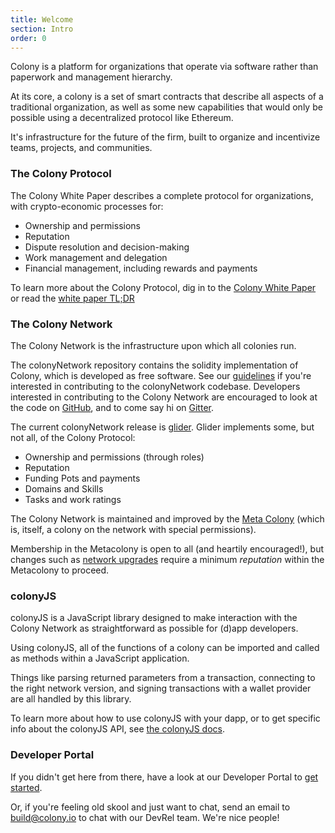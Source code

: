 ```yaml
---
title: Welcome
section: Intro
order: 0
---
```


Colony is a platform for organizations that operate via software rather than paperwork and management hierarchy.

At its core, a colony is a set of smart contracts that describe all aspects of a traditional organization, as well as some new capabilities that would only be possible using a decentralized protocol like Ethereum.

It's infrastructure for the future of the firm, built to organize and incentivize teams, projects, and communities.

### The Colony Protocol

The Colony White Paper describes a complete protocol for organizations, with crypto-economic processes for:

* Ownership and permissions
* Reputation
* Dispute resolution and decision-making
* Work management and delegation
* Financial management, including rewards and payments

To learn more about the Colony Protocol, dig in to the [Colony White Paper](https://colony.io/whitepaper.pdf) or read the [white paper TL;DR](/colonynetwork/whitepaper-tldr-colony/)

### The Colony Network
The Colony Network is the infrastructure upon which all colonies run.

The colonyNetwork repository contains the solidity implementation of Colony, which is developed as free software. See our [guidelines](https://github.com/JoinColony/colonyNetwork/blob/develop/docs/CONTRIBUTING.md) if you're interested in contributing to the colonyNetwork codebase. Developers interested in contributing to the Colony Network are encouraged to look at the code on [GitHub](https://github.com/JoinColony/colonyNetwork), and to come say hi on [Gitter](https://gitter.im/JoinColony/colonyNetwork).

The current colonyNetwork release is [glider](https://github.com/JoinColony/colonyNetwork/releases). Glider implements some, but not all, of the Colony Protocol:

* Ownership and permissions (through roles)
* Reputation
* Funding Pots and payments
* Domains and Skills
* Tasks and work ratings


The Colony Network is maintained and improved by the [Meta Colony](/colonynetwork/whitepaper-tldr-the-meta-colony-and-clny) (which is, itself, a colony on the network with special permissions).

Membership in the Metacolony is open to all (and heartily encouraged!), but changes such as [network upgrades](/colonynetwork/docs-upgrade-design/) require a minimum *reputation* within the Metacolony to proceed.

### colonyJS
colonyJS is a JavaScript library designed to make interaction with the Colony Network as straightforward as possible for (d)app developers.

Using colonyJS, all of the functions of a colony can be imported and called as methods within a JavaScript application.

Things like parsing returned parameters from a transaction, connecting to the right network version, and signing transactions with a wallet provider are all handled by this library.

To learn more about how to use colonyJS with your dapp, or to get specific info about the colonyJS API, see [the colonyJS docs](http://docs.colony.io/colonyjs/intro-welcome).

### Developer Portal
If you didn't get here from there, have a look at our Developer Portal to [get started](http://docs.colony.io/colonystarter/docs-overview).

Or, if you're feeling old skool and just want to chat, send an email to build@colony.io to chat with our DevRel team. We're nice people!
